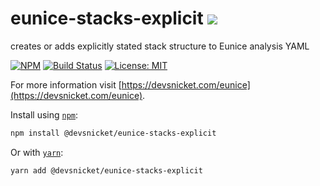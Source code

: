 # eunice-stacks-explicit ![](https://raw.githubusercontent.com/DevSnicket/eunice/master/arrows/default-height.svg?sanitize=true)

creates or adds explicitly stated stack structure to Eunice analysis YAML

[![NPM](https://img.shields.io/npm/v/@devsnicket/eunice-stacks-explicit.svg)](https://www.npmjs.com/package/@devsnicket/eunice-stacks-explicit
) [![Build Status](https://travis-ci.org/DevSnicket/eunice-stacks-explicit.svg?branch=master)](https://travis-ci.org/DevSnicket/eunice-stacks-explicit) [![License: MIT](https://img.shields.io/badge/License-MIT-yellow.svg)](https://opensource.org/licenses/MIT)

For more information visit [https://devsnicket.com/eunice](https://devsnicket.com/eunice).

Install using [`npm`](https://www.npmjs.com/package/@devsnicket/eunice-stacks-explicit):

```bash
npm install @devsnicket/eunice-stacks-explicit
```
Or with [`yarn`](https://yarnpkg.com/en/package/@devsnicket/eunice-stacks-explicit):

```bash
yarn add @devsnicket/eunice-stacks-explicit
```
